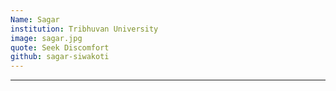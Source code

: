 ```yaml
---
Name: Sagar
institution: Tribhuvan University
image: sagar.jpg
quote: Seek Discomfort
github: sagar-siwakoti
---
```

---
